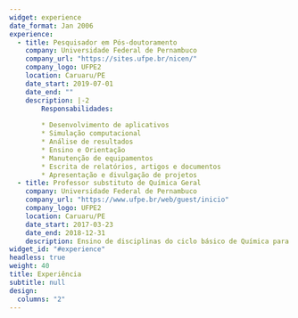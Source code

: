 ```yaml
---
widget: experience
date_format: Jan 2006
experience:
  - title: Pesquisador em Pós-doutoramento
    company: Universidade Federal de Pernambuco
    company_url: "https://sites.ufpe.br/nicen/"
    company_logo: UFPE2
    location: Caruaru/PE
    date_start: 2019-07-01
    date_end: ""
    description: |-2
        Responsabilidades:
        
        * Desenvolvimento de aplicativos
        * Simulação computacional
        * Análise de resultados
        * Ensino e Orientação
        * Manutenção de equipamentos
        * Escrita de relatórios, artigos e documentos
        * Apresentação e divulgação de projetos
  - title: Professor substituto de Química Geral
    company: Universidade Federal de Pernambuco
    company_url: "https://www.ufpe.br/web/guest/inicio"
    company_logo: UFPE2
    location: Caruaru/PE
    date_start: 2017-03-23
    date_end: 2018-12-31
    description: Ensino de disciplinas do ciclo básico de Química para cursos de Licenciatura em Química, Física e Matemática.
widget_id: "#experience"
headless: true
weight: 40
title: Experiência
subtitle: null
design:
  columns: "2"
---
```

